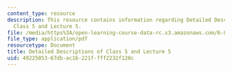 ```yaml
---
content_type: resource
description: This resource contains information regarding Detailed Descriptions of
  Class 5 and Lecture 5.
file: /media/https%3A/open-learning-course-data-rc.s3.amazonaws.com/6-849-geometric-folding-algorithms-linkages-origami-polyhedra-fall-2012/4922505367dbac16221ffff2232f120c_MIT6_849F12_desc05.pdf
file_type: application/pdf
resourcetype: Document
title: Detailed Descriptions of Class 5 and Lecture 5
uid: 49225053-67db-ac16-221f-fff2232f120c
---
```

